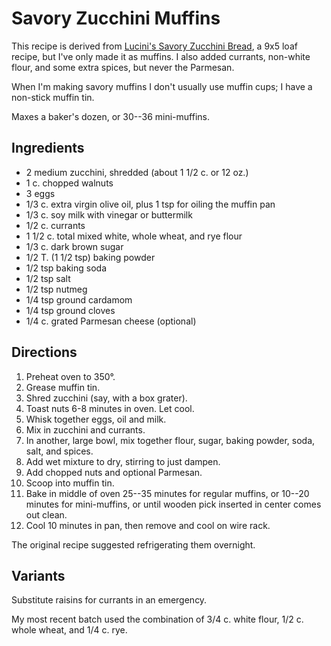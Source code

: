 # Savory Zucchini Muffins

This recipe is derived from [Lucini's Savory Zucchini Bread](http://www.lucini.com/recipes/category/side-dishes/savory-zucchini-bread), a 9x5 loaf recipe, but I've only made it as muffins.  I also added currants, non-white flour, and some extra spices, but never the Parmesan.

When I'm making savory muffins I don't usually use muffin cups; I have a non-stick muffin tin.

Maxes a baker's dozen, or 30--36 mini-muffins.

## Ingredients

* 2 medium zucchini, shredded (about 1 1/2 c. or 12 oz.)
* 1 c. chopped walnuts
* 3 eggs
* 1/3 c. extra virgin olive oil, plus 1 tsp for oiling the muffin pan
* 1/3 c. soy milk with vinegar or buttermilk
* 1/2 c. currants
* 1 1/2 c. total mixed white, whole wheat, and rye flour 
* 1/3 c. dark brown sugar
* 1/2 T. (1 1/2 tsp) baking powder
* 1/2 tsp baking soda
* 1/2 tsp salt
* 1/2 tsp nutmeg
* 1/4 tsp ground cardamom
* 1/4 tsp ground cloves
* 1/4 c. grated Parmesan cheese (optional)


## Directions

1. Preheat oven to 350°.
2. Grease muffin tin.
3. Shred zucchini (say, with a box grater).
3. Toast nuts 6-8 minutes in oven.  Let cool.
4. Whisk together eggs, oil and milk.
5. Mix in zucchini and currants.
6. In another, large bowl, mix together flour, sugar, baking powder, soda, salt, and spices.  
7. Add wet mixture to dry, stirring to just dampen.
8. Add chopped nuts and optional Parmesan.
9. Scoop into muffin tin.
10. Bake in middle of oven 25--35 minutes for regular muffins, or 10--20 minutes for mini-muffins, or until wooden pick inserted in center comes out clean.
11. Cool 10 minutes in pan, then remove and cool on wire rack.

The original recipe suggested refrigerating them overnight.

## Variants

Substitute raisins for currants in an emergency.

My most recent batch used the combination of 3/4 c. white flour, 1/2 c. whole wheat, and 1/4 c. rye.
